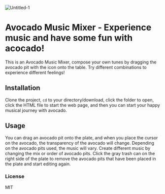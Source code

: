 ![Untitled-1](https://user-images.githubusercontent.com/90261613/153732398-6556dfd4-f3f6-46e3-b537-97998c0e8cb7.jpg)

# Avocado Music Mixer - Experience music and have some fun with acocado!
This is an Avocado Music Mixer, compose your own tunes by dragging the avocado pit with the icon onto the table. Try different combinations to experience different feelings!


## Installation

Clone the project, <code>cd</code> to your directory/download, click the folder to open, click the HTML file to start the web page, and then you can start your happy musical journey with avocado.


## Usage

You can drag an avocado pit onto the plate, and when you place the cursor on the avocado, the transparency of the avocado will change. Depending on the avocado pits used, the music will vary. Create different music by changing the mix or order of avocado pits. Click the gray trash can on the right side of the plate to remove the avocado pits that have been placed in the plate and start editing again.


### License 
MIT
